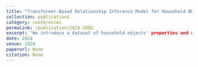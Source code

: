 ```yaml
---
title: "Transformer-Based Relationship Inference Model for Household Object Organization by Integrating Graph Topology and Ontology"
collection: publications
category: conferences
permalink: /publication/2024-IROS
excerpt: 'We introduce a dataset of household objects' properties and relationships, along with a graph-based model combining GAT and BERT to predict these relationships. Using a Transformer framework, our approach improves robots' ability to organize objects by accurately predicting their relationships.'
date: 2024
venue: 2024
paperurl: None
citation: None
---
```

